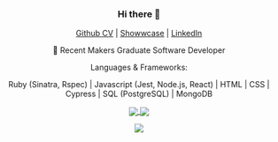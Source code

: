 <div align= "center">

### Hi there 👋


[Github CV](https://github.com/imisiaina/CV/blob/master/README.md) | [Showwcase](https://www.showwcase.com/imisiaina) | [LinkedIn](https://www.linkedin.com/in/imisi-aina-874a9b18a/)



🌱 Recent Makers Graduate Software Developer

Languages & Frameworks: 

Ruby (Sinatra, Rspec) | Javascript (Jest, Node.js, React) | HTML | CSS | Cypress | SQL (PostgreSQL) | MongoDB 


<a href="https://github.com/imisiaina/github-readme-stats">
  <img align="center" src="https://github-readme-stats.vercel.app/api?username=imisiaina&show_icons=true&theme=gruvbox&include_all_commits=true"/>
</a>
<a href="https://github.com/imisiaina/github-readme-stats">
  <img align="center" src="https://github-readme-stats.vercel.app/api/top-langs/?username=imisiaina&layout=compact"/>
</a> 
  
  ![](https://komarev.com/ghpvc/?username=imisiaina&color=red)
  

</div>
<!--
**imisiaina/imisiaina** is a ✨ _special_ ✨ repository because its `README.md` (this file) appears on your GitHub profile.

Here are some ideas to get you started:

- 🔭 I’m currently working on ...
-  I’m currently learning ...
- 👯 I’m looking to collaborate on ...
- 🤔 I’m looking for help with ...
- 💬 Ask me about ...
- 📫 How to reach me: ...
- 😄 Pronouns: ...
- ⚡ Fun fact: ...
-->
